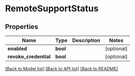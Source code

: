 # RemoteSupportStatus

## Properties
Name | Type | Description | Notes
------------ | ------------- | ------------- | -------------
**enabled** | **bool** |  | [optional] 
**revoke_credential** | **bool** |  | [optional] 

[[Back to Model list]](../README.md#documentation-for-models) [[Back to API list]](../README.md#documentation-for-api-endpoints) [[Back to README]](../README.md)


